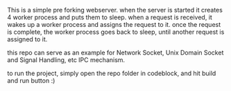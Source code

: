 This is a simple pre forking webserver.
when the server is started it creates 4 worker process and puts them to sleep.
when a request is received, it wakes up a worker process and assigns the request
to it. once the request is complete, the worker process goes back to sleep, until
another request is assigned to it.

this repo can serve as an example for Network Socket, Unix Domain Socket and Signal Handling, etc IPC mechanism.

to run the project, simply open the repo folder in codeblock, and hit build and run button :)
